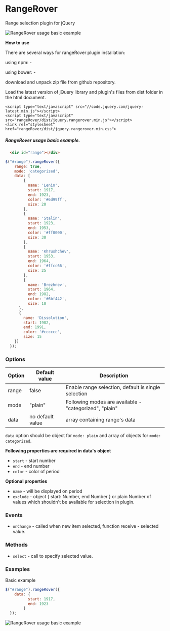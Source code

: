# RangeRover
Range selection plugin for jQuery

![RangeRover usage basic example](https://cloud.githubusercontent.com/assets/6073745/25776025/c440b76e-32c3-11e7-8e65-b4a6e6ad9571.gif)

**How to use**

There are several ways for rangeRover plugin installation:

using npm: -

using bower: -

download and unpack zip file from github repository.

Load the latest version of jQuery library and plugin's files from dist folder in the html document.

```
<script type="text/javascript" src="//code.jquery.com/jquery-latest.min.js"></script>
<script type="text/javascript" src="rangeRover/dist/jquery.rangerover.min.js"></script>
<link rel="stylesheet" href="rangeRover/dist/jquery.rangerover.min.css">
```

##### RangeRover usage basic example.

```html
  <div id="range"></div>
```

```javascript
$("#range").rangeRover({
    range: true,
    mode: 'categorized',
    data: [
        {
          name: 'Lenin',
          start: 1917,
          end: 1923,
          color: '#6d99ff',
          size: 20
        },
        {
          name: 'Stalin',
          start: 1923,
          end: 1953,
          color: '#ff0000',
          size: 30
        },
        {
          name: 'Khrushchev',
          start: 1953,
          end: 1964,
          color: '#ffcc66',
          size: 25
        },
        {
          name: 'Brezhnev',
          start: 1964,
          end: 1982,
          color: '#6bf442',
          size: 10
      },
      {
        name: 'Dissolution',
        start: 1982,
        end: 1991,
        color: '#cccccc',
        size: 15
    }]
  });
```

### Options
|  Option   | Default value  | Description  |
|-----------|----------------|--------------|
| range     |       false      | Enable range selection, default is single selection |
| mode      |      "plain"     | Following modes are available - "categorized", "plain" |
| data      | no default value | array containing range's data |

`data` option should be object for `mode: plain` and array of objects for `mode: categorized`.

**Following properties are required in data's object**
* `start` - start number
* `end` - end number
* `color` - color of period

**Optional properties**
* `name` - will be displayed on period
* `exclude` - object { start: Number, end Number } or plain Number of values which shouldn't be available for selection in plugin.

### Events
* `onChange` - called when new item selected, function receive - selected value.

### Methods
* `select` - call to specify selected value.

### Examples
Basic example

```javascript
$("#range").rangeRover({
    data: {
          start: 1917,
          end: 1923
        }
  });
```

![RangeRover usage basic example](https://cloud.githubusercontent.com/assets/6073745/25885202/367a3f20-3568-11e7-8927-cb95eecf9df4.gif)
